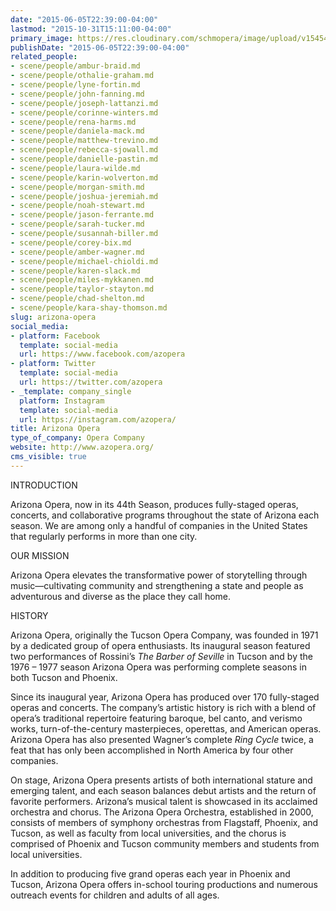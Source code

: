 ```yaml
---
date: "2015-06-05T22:39:00-04:00"
lastmod: "2015-10-31T15:11:00-04:00"
primary_image: https://res.cloudinary.com/schmopera/image/upload/v1545409169/media/webhook-uploads/1446318663102/Logo---AZO.jpg.jpg
publishDate: "2015-06-05T22:39:00-04:00"
related_people:
- scene/people/ambur-braid.md
- scene/people/othalie-graham.md
- scene/people/lyne-fortin.md
- scene/people/john-fanning.md
- scene/people/joseph-lattanzi.md
- scene/people/corinne-winters.md
- scene/people/rena-harms.md
- scene/people/daniela-mack.md
- scene/people/matthew-trevino.md
- scene/people/rebecca-sjowall.md
- scene/people/danielle-pastin.md
- scene/people/laura-wilde.md
- scene/people/karin-wolverton.md
- scene/people/morgan-smith.md
- scene/people/joshua-jeremiah.md
- scene/people/noah-stewart.md
- scene/people/jason-ferrante.md
- scene/people/sarah-tucker.md
- scene/people/susannah-biller.md
- scene/people/corey-bix.md
- scene/people/amber-wagner.md
- scene/people/michael-chioldi.md
- scene/people/karen-slack.md
- scene/people/miles-mykkanen.md
- scene/people/taylor-stayton.md
- scene/people/chad-shelton.md
- scene/people/kara-shay-thomson.md
slug: arizona-opera
social_media:
- platform: Facebook
  template: social-media
  url: https://www.facebook.com/azopera
- platform: Twitter
  template: social-media
  url: https://twitter.com/azopera
- _template: company_single
  platform: Instagram
  template: social-media
  url: https://instagram.com/azopera/
title: Arizona Opera
type_of_company: Opera Company
website: http://www.azopera.org/
cms_visible: true
---
```


INTRODUCTION

Arizona Opera, now in its 44th Season, produces fully-staged operas, concerts, and collaborative programs throughout the state of Arizona each season. We are among only a handful of companies in the United States that regularly performs in more than one city. 

OUR MISSION

Arizona Opera elevates the transformative power of storytelling through music—cultivating community and strengthening a state and people as adventurous and diverse as the place they call home.

HISTORY

Arizona Opera, originally the Tucson Opera Company, was founded in 1971 by a dedicated group of opera enthusiasts. Its inaugural season featured two performances of Rossini’s *The Barber of Seville* in Tucson and by the 1976 – 1977 season Arizona Opera was performing complete seasons in both Tucson and Phoenix.

Since its inaugural year, Arizona Opera has produced over 170 fully-staged operas and concerts. The company’s artistic history is rich with a blend of opera’s traditional repertoire featuring baroque, bel canto, and verismo works, turn-of-the-century masterpieces, operettas, and American operas. Arizona Opera has also presented Wagner’s complete *Ring Cycle* twice, a feat that has only been accomplished in North America by four other companies.

On stage, Arizona Opera presents artists of both international stature and emerging talent, and each season balances debut artists and the return of favorite performers. Arizona’s musical talent is showcased in its acclaimed orchestra and chorus. The Arizona Opera Orchestra, established in 2000, consists of members of symphony orchestras from Flagstaff, Phoenix, and Tucson, as well as faculty from local universities, and the chorus is comprised of Phoenix and Tucson community members and students from local universities.

In addition to producing five grand operas each year in Phoenix and Tucson, Arizona Opera offers in-school touring productions and numerous outreach events for children and adults of all ages.
